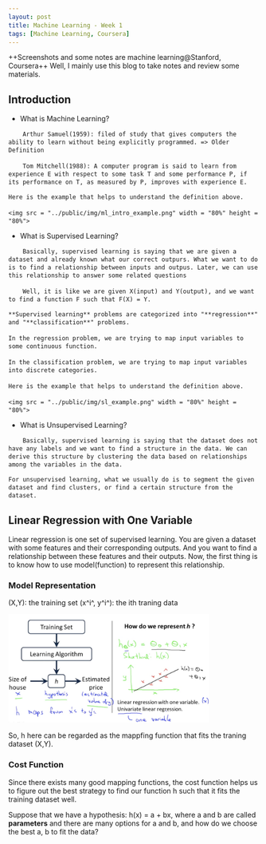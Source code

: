 ```yaml
---
layout: post
title: Machine Learning - Week 1
tags: [Machine Learning, Coursera]
---
```


++Screenshots and some notes are machine learning@Stanford, Coursera++
Well, I mainly use this blog to take notes and review some materials.

## Introduction
- What is Machine Learning?
```
	Arthur Samuel(1959): filed of study that gives computers the ability to learn without being explicitly programmed. => Older Definition

	Tom Mitchell(1988): A computer program is said to learn from experience E with respect to some task T and some performance P, if its performance on T, as measured by P, improves with experience E.
```
<!--excerpt-->

	Here is the example that helps to understand the definition above.

	<img src = "../public/img/ml_intro_example.png" width = "80%" height = "80%">

- What is Supervised Learning?
```
	Basically, supervised learning is saying that we are given a dataset and already known what our correct outpurs. What we want to do is to find a relationship between inputs and outpus. Later, we can use this relationship to answer some related questions

    Well, it is like we are given X(input) and Y(output), and we want to find a function F such that F(X) = Y.
```

	**Supervised learning** problems are categorized into "**regression**" and "**classification**" problems.

    In the regression problem, we are trying to map input variables to some continuous function.

    In the classification problem, we are trying to map input variables into discrete categories.

	Here is the example that helps to understand the definition above.

	<img src = "../public/img/sl_example.png" width = "80%" height = "80%">

- What is Unsupervised Learning?
```
	Basically, supervised learning is saying that the dataset does not have any labels and we want to find a structure in the data. We can derive this structure by clustering the data based on relationships among the variables in the data.
```

	For unsupervised learning, what we usually do is to segment the given dataset and find clusters, or find a certain structure from the dataset.

## Linear Regression with One Variable

Linear regression is one set of supervised learning. You are given a dataset with some features and their corresponding outputs. And you want to find a relationship between these features and their outputs. Now, the first thing is to know how to use model(function) to represent this relationship.

### Model Representation
(X,Y): the training set
(x^i^, y^i^): the ith traning data

<img src = "../public/img/model_representation.png" width = "80%" height = "80%">

So, h here can be regarded as the mappfing function that fits the traning dataset (X,Y).

### Cost Function
Since there exists many good mapping functions, the cost function helps us to figure out the best strategy to find our function h such that it fits the training dataset well.

Suppose that we have a hypothesis: h(x) = a + bx, where a and b are called **parameters** and there are many options for a and b, and how do we choose the best a, b to fit the data?








